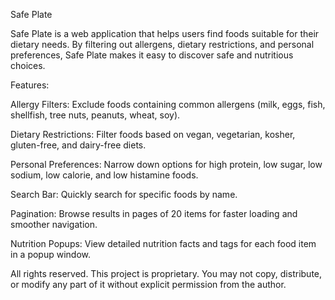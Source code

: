 Safe Plate

Safe Plate is a web application that helps users find foods suitable for their dietary needs. By filtering out allergens, dietary restrictions, and personal preferences, Safe Plate makes it easy to discover safe and nutritious choices.

Features:

Allergy Filters: Exclude foods containing common allergens (milk, eggs, fish, shellfish, tree nuts, peanuts, wheat, soy).

Dietary Restrictions: Filter foods based on vegan, vegetarian, kosher, gluten-free, and dairy-free diets.

Personal Preferences: Narrow down options for high protein, low sugar, low sodium, low calorie, and low histamine foods.

Search Bar: Quickly search for specific foods by name.

Pagination: Browse results in pages of 20 items for faster loading and smoother navigation.

Nutrition Popups: View detailed nutrition facts and tags for each food item in a popup window.

All rights reserved.
This project is proprietary. You may not copy, distribute, or modify any part of it without explicit permission from the author.
